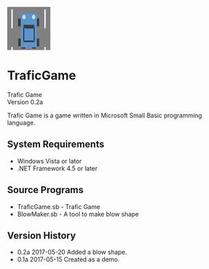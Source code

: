 ![icon](img/icon.png)

# TraficGame
Trafic Game<br>
Version 0.2a

Trafic Game is a game written in Microsoft Small Basic programming language.

## System Requirements
- Windows Vista or lator
- .NET Framework 4.5 or later

## Source Programs
- TraficGame.sb - Trafic Game
- BlowMaker.sb - A tool to make blow shape

## Version History
- 0.2a 2017-05-20 Added a blow shape.
- 0.1a 2017-05-15 Created as a demo.
